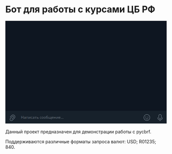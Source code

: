# Бот для работы с курсами ЦБ РФ

![Предпросмотр программы](rates.gif)

Данный проект предназначен для демонстрации работы с pycbrf.

Поддерживаются различные форматы запроса валют: USD; R01235; 840.